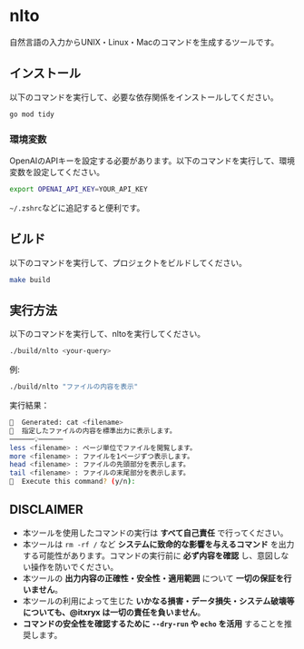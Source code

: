 # nlto

自然言語の入力からUNIX・Linux・Macのコマンドを生成するツールです。

## インストール

以下のコマンドを実行して、必要な依存関係をインストールしてください。

```sh
go mod tidy
```

### 環境変数

OpenAIのAPIキーを設定する必要があります。以下のコマンドを実行して、環境変数を設定してください。

```sh
export OPENAI_API_KEY=YOUR_API_KEY
```

`~/.zshrc`などに追記すると便利です。

## ビルド

以下のコマンドを実行して、プロジェクトをビルドしてください。

```sh
make build
```

## 実行方法

以下のコマンドを実行して、nltoを実行してください。

```sh
./build/nlto <your-query>
```

例:
```sh
./build/nlto "ファイルの内容を表示"
```

実行結果：
```sh
🤖  Generated: cat <filename>
📖  指定したファイルの内容を標準出力に表示します。
──────💡──────
less <filename> : ページ単位でファイルを閲覧します。
more <filename> : ファイルを1ページずつ表示します。
head <filename> : ファイルの先頭部分を表示します。
tail <filename> : ファイルの末尾部分を表示します。
🚀  Execute this command? (y/n): 
```

## DISCLAIMER
- 本ツールを使用したコマンドの実行は **すべて自己責任** で行ってください。
- 本ツールは `rm -rf /` など **システムに致命的な影響を与えるコマンド** を出力する可能性があります。コマンドの実行前に **必ず内容を確認** し、意図しない操作を防いでください。
- 本ツールの **出力内容の正確性・安全性・適用範囲** について **一切の保証を行いません**。
- 本ツールの利用によって生じた **いかなる損害・データ損失・システム破壊等についても、@itxryx は一切の責任を負いません**。
- **コマンドの安全性を確認するために `--dry-run` や `echo` を活用** することを推奨します。